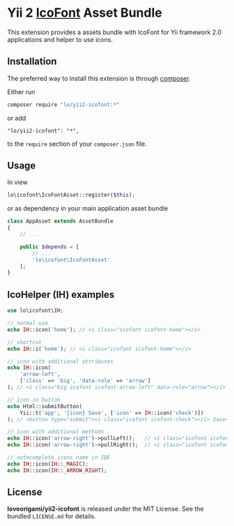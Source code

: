 Yii 2 [IcoFont](http://icofont.com) Asset Bundle
==============================
This extension provides a assets bundle with IcoFont for Yii framework 2.0 applications and helper to use icons.

Installation
------------

The preferred way to install this extension is through [composer](https://getcomposer.org/).

Either run

```bash
composer require "lo/yii2-icofont:*"
```

or add

```
"lo/yii2-icofont": "*",
```

to the `require` section of your `composer.json` file.

Usage
-----

In view

```php
lo\icofont\IcoFontAsset::register($this);

```

or as dependency in your main application asset bundle

```php
class AppAsset extends AssetBundle
{
	// ...

	public $depends = [
		// ...
		'lo\icofont\IcoFontAsset'
	];
}

```

## IcoHelper (IH) examples

```php
use lo\icofont\IH;

// normal use
echo IH::icon('home'); // <i class="icofont icofont-home"></i>

// shortcut
echo IH::i('home'); // <i class="icofont icofont-home"></i>

// icon with additional attributes
echo IH::icon(
    'arrow-left', 
    ['class' => 'big', 'data-role' => 'arrow']
); // <i class="big icofont icofont-arrow-left" data-role="arrow"></i>

// icon in button
echo Html::submitButton(
    Yii::t('app', '{icon} Save', ['icon' => IH::icon('check')])
); // <button type="submit"><i class="icofont icofont-check"></i> Save</button>

// icon with additional methods
echo IH::icon('arrow-right')->pullLeft();   // <i class="icofont icofont-arrow-right pull-left"></i>
echo IH::icon('arrow-right')->pullRight();  // <i class="icofont icofont-arrow-right pull-right"></i>

// autocomplete icons name in IDE
echo IH::icon(IH::_MAGIC);
echo IH::icon(IH::_ARROW_RIGHT);
```

## License

**loveorigami/yii2-icofont** is released under the MIT License. See the bundled `LICENSE.md` for details.